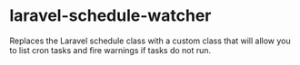 # laravel-schedule-watcher
Replaces the Laravel schedule class with a custom class that will allow you to list cron tasks and fire warnings if tasks do not run.
